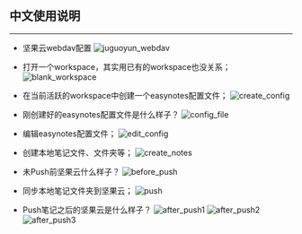 ## 中文使用说明
-----------------------
- 坚果云webdav配置
![juguoyun_webdav](https://github.com/moqsien/easynotes/blob/main/src/imgs/nutcloud.png)

- 打开一个workspace，其实用已有的workspace也没关系；
![blank_workspace](https://github.com/moqsien/easynotes/blob/main/src/imgs/blank_workspace.png)

- 在当前活跃的workspace中创建一个easynotes配置文件；
![create_config](https://github.com/moqsien/easynotes/blob/main/src/imgs/create_config.png)

- 刚创建好的easynotes配置文件是什么样子？
![config_file](https://github.com/moqsien/easynotes/blob/main/src/imgs/config1.png)

- 编辑easynotes配置文件；
![edit_config](https://github.com/moqsien/easynotes/blob/main/src/imgs/edit_config.png)

- 创建本地笔记文件、文件夹等；
![create_notes](https://github.com/moqsien/easynotes/blob/main/src/imgs/create_local_notes.png)

- 未Push前坚果云什么样子？
![before_push](https://github.com/moqsien/easynotes/blob/main/src/imgs/nut_cloud_before_push.png)

- 同步本地笔记文件夹到坚果云；
![push](https://github.com/moqsien/easynotes/blob/main/src/imgs/push_notes.png)

- Push笔记之后的坚果云是什么样子？
![after_push1](https://github.com/moqsien/easynotes/blob/main/src/imgs/after_push1.png)
![after_push2](https://github.com/moqsien/easynotes/blob/main/src/imgs/after_push2.png)
![after_push3](https://github.com/moqsien/easynotes/blob/main/src/imgs/after_push3.png)
